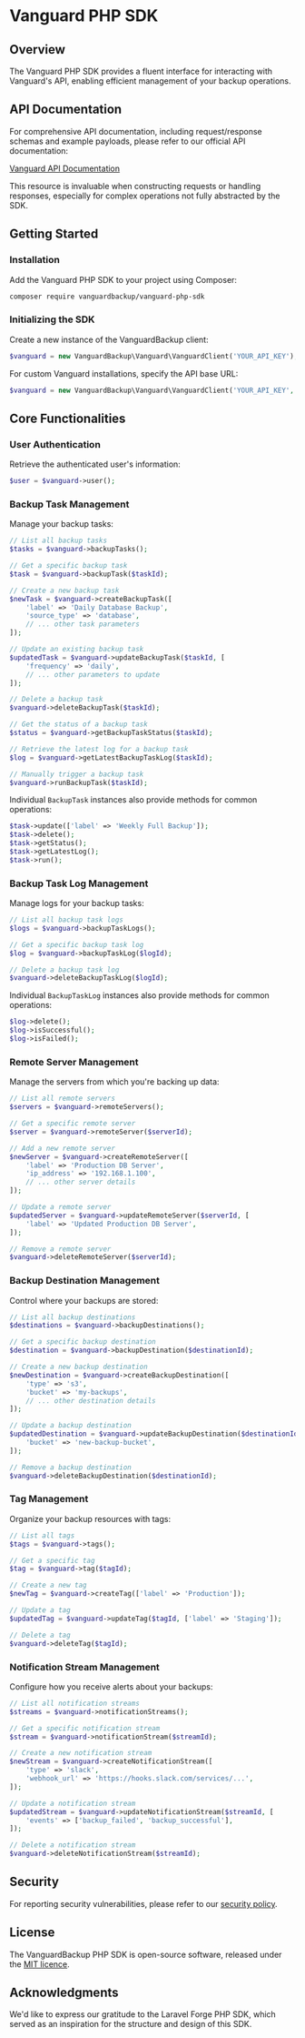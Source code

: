 # Vanguard PHP SDK

## Overview

The Vanguard PHP SDK provides a fluent interface for interacting with Vanguard's API, enabling efficient management of your backup operations.

## API Documentation

For comprehensive API documentation, including request/response schemas and example payloads, please refer to our official API documentation:

[Vanguard API Documentation](https://docs.vanguardbackup.com/api/introduction)

This resource is invaluable when constructing requests or handling responses, especially for complex operations not fully abstracted by the SDK.

## Getting Started

### Installation

Add the Vanguard PHP SDK to your project using Composer:

```bash
composer require vanguardbackup/vanguard-php-sdk
```

### Initializing the SDK

Create a new instance of the VanguardBackup client:

```php
$vanguard = new VanguardBackup\Vanguard\VanguardClient('YOUR_API_KEY');
```

For custom Vanguard installations, specify the API base URL:

```php
$vanguard = new VanguardBackup\Vanguard\VanguardClient('YOUR_API_KEY', 'https://your-vanguard-instance.com/api');
```

## Core Functionalities

### User Authentication

Retrieve the authenticated user's information:

```php
$user = $vanguard->user();
```

### Backup Task Management

Manage your backup tasks:

```php
// List all backup tasks
$tasks = $vanguard->backupTasks();

// Get a specific backup task
$task = $vanguard->backupTask($taskId);

// Create a new backup task
$newTask = $vanguard->createBackupTask([
    'label' => 'Daily Database Backup',
    'source_type' => 'database',
    // ... other task parameters
]);

// Update an existing backup task
$updatedTask = $vanguard->updateBackupTask($taskId, [
    'frequency' => 'daily',
    // ... other parameters to update
]);

// Delete a backup task
$vanguard->deleteBackupTask($taskId);

// Get the status of a backup task
$status = $vanguard->getBackupTaskStatus($taskId);

// Retrieve the latest log for a backup task
$log = $vanguard->getLatestBackupTaskLog($taskId);

// Manually trigger a backup task
$vanguard->runBackupTask($taskId);
```

Individual `BackupTask` instances also provide methods for common operations:

```php
$task->update(['label' => 'Weekly Full Backup']);
$task->delete();
$task->getStatus();
$task->getLatestLog();
$task->run();
```

### Backup Task Log Management

Manage logs for your backup tasks:

```php
// List all backup task logs
$logs = $vanguard->backupTaskLogs();

// Get a specific backup task log
$log = $vanguard->backupTaskLog($logId);

// Delete a backup task log
$vanguard->deleteBackupTaskLog($logId);
```

Individual `BackupTaskLog` instances also provide methods for common operations:

```php
$log->delete();
$log->isSuccessful();
$log->isFailed();
```

### Remote Server Management

Manage the servers from which you're backing up data:

```php
// List all remote servers
$servers = $vanguard->remoteServers();

// Get a specific remote server
$server = $vanguard->remoteServer($serverId);

// Add a new remote server
$newServer = $vanguard->createRemoteServer([
    'label' => 'Production DB Server',
    'ip_address' => '192.168.1.100',
    // ... other server details
]);

// Update a remote server
$updatedServer = $vanguard->updateRemoteServer($serverId, [
    'label' => 'Updated Production DB Server',
]);

// Remove a remote server
$vanguard->deleteRemoteServer($serverId);
```

### Backup Destination Management

Control where your backups are stored:

```php
// List all backup destinations
$destinations = $vanguard->backupDestinations();

// Get a specific backup destination
$destination = $vanguard->backupDestination($destinationId);

// Create a new backup destination
$newDestination = $vanguard->createBackupDestination([
    'type' => 's3',
    'bucket' => 'my-backups',
    // ... other destination details
]);

// Update a backup destination
$updatedDestination = $vanguard->updateBackupDestination($destinationId, [
    'bucket' => 'new-backup-bucket',
]);

// Remove a backup destination
$vanguard->deleteBackupDestination($destinationId);
```

### Tag Management

Organize your backup resources with tags:

```php
// List all tags
$tags = $vanguard->tags();

// Get a specific tag
$tag = $vanguard->tag($tagId);

// Create a new tag
$newTag = $vanguard->createTag(['label' => 'Production']);

// Update a tag
$updatedTag = $vanguard->updateTag($tagId, ['label' => 'Staging']);

// Delete a tag
$vanguard->deleteTag($tagId);
```

### Notification Stream Management

Configure how you receive alerts about your backups:

```php
// List all notification streams
$streams = $vanguard->notificationStreams();

// Get a specific notification stream
$stream = $vanguard->notificationStream($streamId);

// Create a new notification stream
$newStream = $vanguard->createNotificationStream([
    'type' => 'slack',
    'webhook_url' => 'https://hooks.slack.com/services/...',
]);

// Update a notification stream
$updatedStream = $vanguard->updateNotificationStream($streamId, [
    'events' => ['backup_failed', 'backup_successful'],
]);

// Delete a notification stream
$vanguard->deleteNotificationStream($streamId);
```

## Security

For reporting security vulnerabilities, please refer to our [security policy](https://github.com/vanguardbackup/vanguard/security/policy).

## License

The VanguardBackup PHP SDK is open-source software, released under the [MIT licence](LICENSE.md).

## Acknowledgments

We'd like to express our gratitude to the Laravel Forge PHP SDK, which served as an inspiration for the structure and design of this SDK.